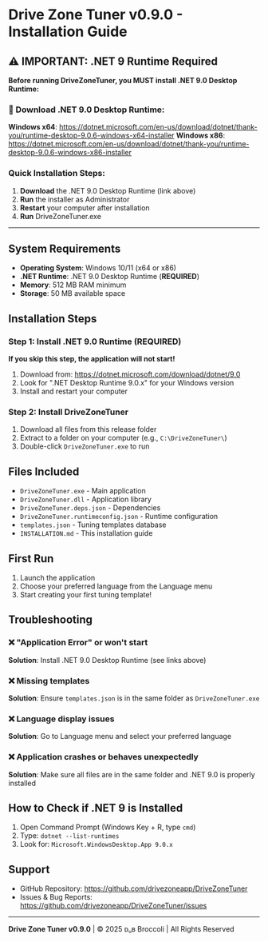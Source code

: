 # Drive Zone Tuner v0.9.0 - Installation Guide

## ⚠️ IMPORTANT: .NET 9 Runtime Required

**Before running DriveZoneTuner, you MUST install .NET 9.0 Desktop Runtime:**

### 🔗 Download .NET 9.0 Desktop Runtime:
**Windows x64**: https://dotnet.microsoft.com/en-us/download/dotnet/thank-you/runtime-desktop-9.0.6-windows-x64-installer
**Windows x86**: https://dotnet.microsoft.com/en-us/download/dotnet/thank-you/runtime-desktop-9.0.6-windows-x86-installer

### Quick Installation Steps:
1. **Download** the .NET 9.0 Desktop Runtime (link above)
2. **Run** the installer as Administrator
3. **Restart** your computer after installation
4. **Run** DriveZoneTuner.exe

---

## System Requirements
- **Operating System**: Windows 10/11 (x64 or x86)
- **.NET Runtime**: .NET 9.0 Desktop Runtime (**REQUIRED**)
- **Memory**: 512 MB RAM minimum
- **Storage**: 50 MB available space

## Installation Steps

### Step 1: Install .NET 9.0 Runtime (REQUIRED)
**If you skip this step, the application will not start!**
1. Download from: https://dotnet.microsoft.com/download/dotnet/9.0
2. Look for ".NET Desktop Runtime 9.0.x" for your Windows version
3. Install and restart your computer

### Step 2: Install DriveZoneTuner
1. Download all files from this release folder
2. Extract to a folder on your computer (e.g., `C:\DriveZoneTuner\`)
3. Double-click `DriveZoneTuner.exe` to run

## Files Included
- `DriveZoneTuner.exe` - Main application
- `DriveZoneTuner.dll` - Application library
- `DriveZoneTuner.deps.json` - Dependencies
- `DriveZoneTuner.runtimeconfig.json` - Runtime configuration
- `templates.json` - Tuning templates database
- `INSTALLATION.md` - This installation guide

## First Run
1. Launch the application
2. Choose your preferred language from the Language menu
3. Start creating your first tuning template!

## Troubleshooting

### ❌ "Application Error" or won't start
**Solution**: Install .NET 9.0 Desktop Runtime (see links above)

### ❌ Missing templates
**Solution**: Ensure `templates.json` is in the same folder as `DriveZoneTuner.exe`

### ❌ Language display issues
**Solution**: Go to Language menu and select your preferred language

### ❌ Application crashes or behaves unexpectedly
**Solution**: Make sure all files are in the same folder and .NET 9.0 is properly installed

## How to Check if .NET 9 is Installed
1. Open Command Prompt (Windows Key + R, type `cmd`)
2. Type: `dotnet --list-runtimes`
3. Look for: `Microsoft.WindowsDesktop.App 9.0.x`

## Support
- GitHub Repository: https://github.com/drivezoneapp/DriveZoneTuner
- Issues & Bug Reports: https://github.com/drivezoneapp/DriveZoneTuner/issues

---
**Drive Zone Tuner v0.9.0** | © 2025 ᴅᵤʙ Broccoli | All Rights Reserved
